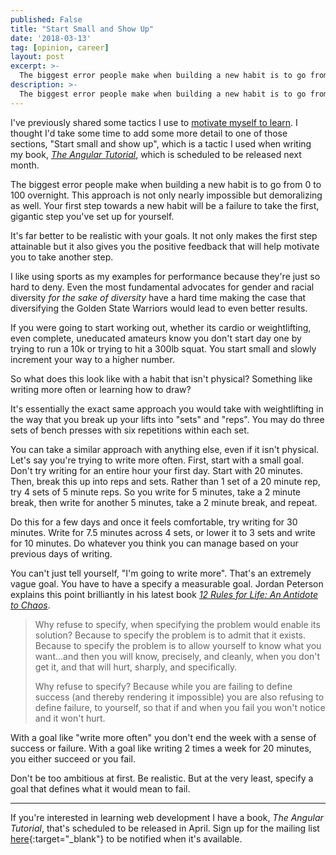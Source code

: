 ```yaml
---
published: False
title: "Start Small and Show Up"
date: '2018-03-13'
tag: [opinion, career]
layout: post
excerpt: >-
  The biggest error people make when building a new habit is to go from 0 to 100 overnight.
description: >-
  The biggest error people make when building a new habit is to go from 0 to 100 overnight.
---
```


I've previously shared some tactics I use to <a href="http://atom-morgan.github.io/learning-and-motivation" target="_blank">motivate myself to learn</a>. I thought I'd take some time to add some more detail to one of those sections, "Start small and show up", which is a tactic I used when writing my book, <a href="http://www.angulartutorial.org/" target="_blank">*The Angular Tutorial*</a>, which is scheduled to be released next month.

The biggest error people make when building a new habit is to go from 0 to 100 overnight. This approach is not only nearly impossible but demoralizing as well. Your first step towards a new habit will be a failure to take the first, gigantic step you've set up for yourself.

It's far better to be realistic with your goals. It not only makes the first step attainable but it also gives you the positive feedback that will help motivate you to take another step.

I like using sports as my examples for performance because they're just so hard to deny. Even the most fundamental advocates for gender and racial diversity *for the sake of diversity* have a hard time making the case that diversifying the Golden State Warriors would lead to even better results.

If you were going to start working out, whether its cardio or weightlifting, even complete, uneducated amateurs know you don't start day one by trying to run a 10k or trying to hit a 300lb squat. You start small and slowly increment your way to a higher number.

So what does this look like with a habit that isn't physical? Something like writing more often or learning how to draw?

It's essentially the exact same approach you would take with weightlifting in the way that you break up your lifts into "sets" and "reps". You may do three sets of bench presses with six repetitions within each set.

You can take a similar approach with anything else, even if it isn't physical. Let's say you're trying to write more often. First, start with a small goal. Don't try writing for an entire hour your first day. Start with 20 minutes. Then, break this up into reps and sets. Rather than 1 set of a 20 minute rep, try 4 sets of 5 minute reps. So you write for 5 minutes, take a 2 minute break, then write for another 5 minutes, take a 2 minute break, and repeat.

Do this for a few days and once it feels comfortable, try writing for 30 minutes. Write for 7.5 minutes across 4 sets, or lower it to 3 sets and write for 10 minutes. Do whatever you think you can manage based on your previous days of writing.

You can't just tell yourself, "I'm going to write more". That's an extremely vague goal. You have to have a specify a measurable goal. Jordan Peterson explains this point brilliantly in his latest book <a href="https://amzn.to/2XDQnLV" target="_blank">*12 Rules for Life: An Antidote to Chaos*</a>.

> Why refuse to specify, when specifying the problem would enable its solution? Because to specify the problem is to admit that it exists. Because to specify the problem is to allow yourself to know what you want...and then you will know, precisely, and cleanly, when you don't get it, and that will hurt, sharply, and specifically.
>
> Why refuse to specify? Because while you are failing to define success (and thereby rendering it impossible) you are also refusing to define failure, to yourself, so that if and when you fail you won't notice and it won't hurt.

With a goal like "write more often" you don't end the week with a sense of success or failure. With a goal like writing 2 times a week for 20 minutes, you either succeed or you fail.

Don't be too ambitious at first. Be realistic. But at the very least, specify a goal that defines what it would mean to fail.

---

If you're interested in learning web development I have a book, *The Angular Tutorial*, that's scheduled to be released in April. Sign up for the mailing list [here](http://www.angulartutorial.org/){:target="_blank"} to be notified when it's available.
